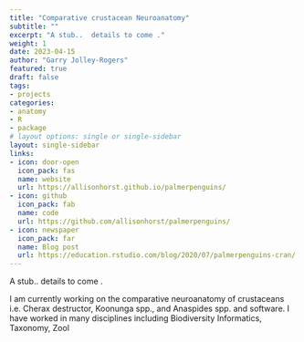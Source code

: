 ```yaml
---
title: "Comparative crustacean Neuroanatomy"
subtitle: ""
excerpt: "A stub..  details to come ."
weight: 1 
date: 2023-04-15
author: "Garry Jolley-Rogers"
featured: true
draft: false
tags:
- projects
categories:
- anatomy
- R
- package
# layout options: single or single-sidebar
layout: single-sidebar
links:
- icon: door-open
  icon_pack: fas
  name: website
  url: https://allisonhorst.github.io/palmerpenguins/
- icon: github
  icon_pack: fab
  name: code
  url: https://github.com/allisonhorst/palmerpenguins/
- icon: newspaper
  icon_pack: far
  name: Blog post
  url: https://education.rstudio.com/blog/2020/07/palmerpenguins-cran/
---
```

A stub..  details to come .

I am currently working on the comparative neuroanatomy of crustaceans i.e. Cherax destructor, Koonunga spp., and Anaspides spp. and software. I have worked in many disciplines including Biodiversity Informatics, Taxonomy, Zool

